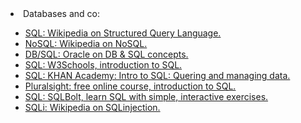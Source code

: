 <html>
<body>


<li>Databases and co:</li>
	<ul>
		<li><a href="https://en.wikipedia.org/wiki/SQL">SQL: Wikipedia on Structured Query Language.</a></li>
		<li><a href="https://en.wikipedia.org/wiki/NoSQL">NoSQL: Wikipedia on NoSQL.</a></li>
		<li><a href="https://docs.oracle.com/en/database/oracle/oracle-database/12.2/cncpt/sql.html#GUID-702909E1-B214-4D30-A0F9-5A4335C2BA4A">DB/SQL: Oracle on DB & SQL concepts.</a></li>
		<li><a href="https://www.w3schools.com/sql/sql_intro.asp">SQL: W3Schools, introduction to SQL.</a></li>
		<li><a href="https://www.khanacademy.org/computing/computer-programming/sql">SQL: KHAN Academy: Intro to SQL: Quering and managing data.</a></li>
		<li><a href="https://app.pluralsight.com/player?name=da7a9576-532f-4a20-9158-933ce6c44942&mode=live&clip=0&course=introduction-to-sql&author=jon-flanders">Pluralsight: free online course, introduction to SQL.</a></li>
		<li><a href="https://sqlbolt.com/">SQL: SQLBolt, learn SQL with simple, interactive exercises.</a></li>
		<li><a href="https://en.wikipedia.org/wiki/SQL_injection">SQLi: Wikipedia on SQLinjection.</a></li>
	</ul>
  
  </body>
  </html>
